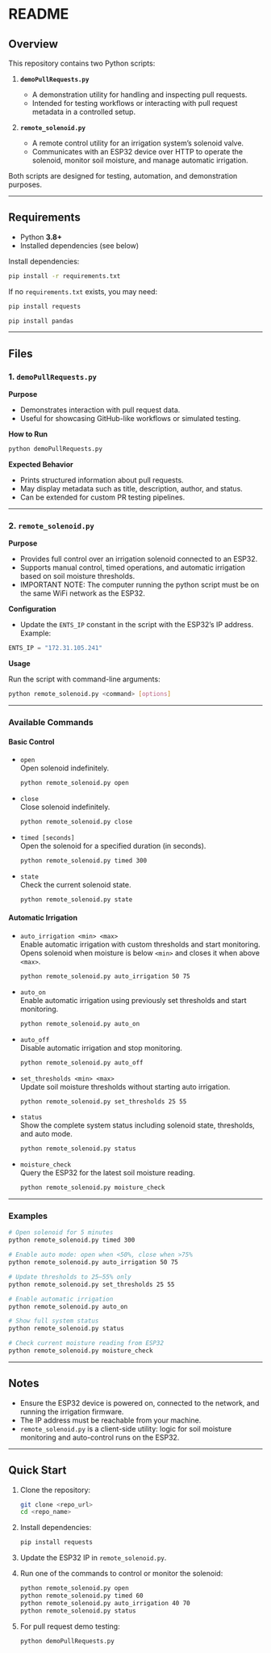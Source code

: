 # README

## Overview

This repository contains two Python scripts:

1. **`demoPullRequests.py`**  
   - A demonstration utility for handling and inspecting pull requests.  
   - Intended for testing workflows or interacting with pull request metadata in a controlled setup.  

2. **`remote_solenoid.py`**  
   - A remote control utility for an irrigation system’s solenoid valve.  
   - Communicates with an ESP32 device over HTTP to operate the solenoid, monitor soil moisture, and manage automatic irrigation.  

Both scripts are designed for testing, automation, and demonstration purposes.

---

## Requirements

- Python **3.8+**  
- Installed dependencies (see below)  

Install dependencies:  

```bash
pip install -r requirements.txt
```

If no `requirements.txt` exists, you may need:  

```bash
pip install requests
```
```bash
pip install pandas
```

---

## Files

### 1. `demoPullRequests.py`

**Purpose**  
- Demonstrates interaction with pull request data.  
- Useful for showcasing GitHub-like workflows or simulated testing.  

**How to Run**

```bash
python demoPullRequests.py
```

**Expected Behavior**  
- Prints structured information about pull requests.  
- May display metadata such as title, description, author, and status.  
- Can be extended for custom PR testing pipelines.  

---

### 2. `remote_solenoid.py`

**Purpose**  
- Provides full control over an irrigation solenoid connected to an ESP32.  
- Supports manual control, timed operations, and automatic irrigation based on soil moisture thresholds.
- IMPORTANT NOTE: The computer running the python script must be on the same WiFi network as the ESP32.

**Configuration**  
- Update the `ENTS_IP` constant in the script with the ESP32’s IP address. Example:  

```python
ENTS_IP = "172.31.105.241"
```

**Usage**

Run the script with command-line arguments:

```bash
python remote_solenoid.py <command> [options]
```

---

### Available Commands

#### Basic Control
- `open`  
  Open solenoid indefinitely.  
  ```bash
  python remote_solenoid.py open
  ```

- `close`  
  Close solenoid indefinitely.  
  ```bash
  python remote_solenoid.py close
  ```

- `timed [seconds]`  
  Open the solenoid for a specified duration (in seconds).  
  ```bash
  python remote_solenoid.py timed 300
  ```

- `state`  
  Check the current solenoid state.  
  ```bash
  python remote_solenoid.py state
  ```

#### Automatic Irrigation
- `auto_irrigation <min> <max>`  
  Enable automatic irrigation with custom thresholds and start monitoring.  
  Opens solenoid when moisture is below `<min>` and closes it when above `<max>`.  
  ```bash
  python remote_solenoid.py auto_irrigation 50 75
  ```

- `auto_on`  
  Enable automatic irrigation using previously set thresholds and start monitoring.  
  ```bash
  python remote_solenoid.py auto_on
  ```

- `auto_off`  
  Disable automatic irrigation and stop monitoring.  
  ```bash
  python remote_solenoid.py auto_off
  ```

- `set_thresholds <min> <max>`  
  Update soil moisture thresholds without starting auto irrigation.  
  ```bash
  python remote_solenoid.py set_thresholds 25 55
  ```

- `status`  
  Show the complete system status including solenoid state, thresholds, and auto mode.  
  ```bash
  python remote_solenoid.py status
  ```

- `moisture_check`  
  Query the ESP32 for the latest soil moisture reading.  
  ```bash
  python remote_solenoid.py moisture_check
  ```

---

### Examples

```bash
# Open solenoid for 5 minutes
python remote_solenoid.py timed 300

# Enable auto mode: open when <50%, close when >75%
python remote_solenoid.py auto_irrigation 50 75

# Update thresholds to 25–55% only
python remote_solenoid.py set_thresholds 25 55

# Enable automatic irrigation
python remote_solenoid.py auto_on

# Show full system status
python remote_solenoid.py status

# Check current moisture reading from ESP32
python remote_solenoid.py moisture_check
```

---

## Notes

- Ensure the ESP32 device is powered on, connected to the network, and running the irrigation firmware.  
- The IP address must be reachable from your machine.  
- `remote_solenoid.py` is a client-side utility: logic for soil moisture monitoring and auto-control runs on the ESP32.  

---

## Quick Start

1. Clone the repository:  

   ```bash
   git clone <repo_url>
   cd <repo_name>
   ```

2. Install dependencies:  

   ```bash
   pip install requests
   ```

3. Update the ESP32 IP in `remote_solenoid.py`.  

4. Run one of the commands to control or monitor the solenoid:  

   ```bash
   python remote_solenoid.py open
   python remote_solenoid.py timed 60
   python remote_solenoid.py auto_irrigation 40 70
   python remote_solenoid.py status
   ```

5. For pull request demo testing:  

   ```bash
   python demoPullRequests.py
   ```
